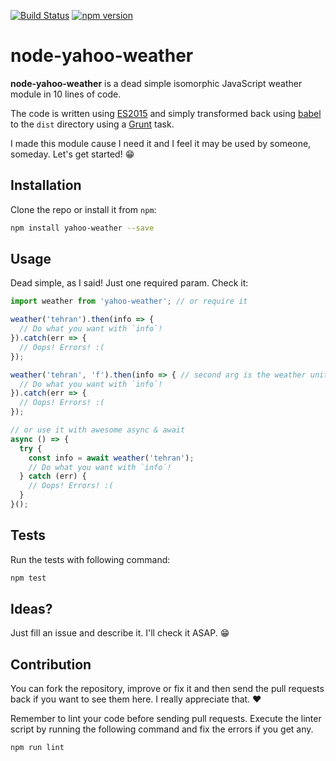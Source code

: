 [![Build Status](https://travis-ci.org/mamal72/node-yahoo-weather.svg?branch=master)](https://travis-ci.org/mamal72/node-yahoo-weather)
[![npm version](https://badge.fury.io/js/yahoo-weather.svg)](https://badge.fury.io/js/yahoo-weather)
# node-yahoo-weather
**node-yahoo-weather** is a dead simple isomorphic JavaScript weather module in 10 lines of code.

The code is written using [ES2015](https://babeljs.io/docs/learn-es2015/) and simply transformed back using [babel](https://babeljs.io) to the `dist` directory using a [Grunt](http://gruntjs.com/) task.

I made this module cause I need it and I feel it may be used by someone, someday. Let's get started! :grin:


## Installation

Clone the repo or install it from `npm`:
```bash
npm install yahoo-weather --save
```


## Usage

Dead simple, as I said! Just one required param. Check it:
```js
import weather from 'yahoo-weather'; // or require it

weather('tehran').then(info => {
  // Do what you want with `info`!
}).catch(err => {
  // Oops! Errors! :(
});

weather('tehran', 'f').then(info => { // second arg is the weather unit. you can pass 'c' or 'f'. defaults to 'c'.
  // Do what you want with `info`!
}).catch(err => {
  // Oops! Errors! :(
});

// or use it with awesome async & await
async () => {
  try {
    const info = await weather('tehran');
    // Do what you want with `info`!
  } catch (err) {
    // Oops! Errors! :(
  }
}();
```


## Tests

Run the tests with following command:

```bash
npm test
```


## Ideas?

Just fill an issue and describe it. I'll check it ASAP. :grin:


## Contribution

You can fork the repository, improve or fix it and then send the pull requests back if you want to see them here. I really appreciate that. :heart:

Remember to lint your code before sending pull requests. Execute the linter script by running the following command and fix the errors if you get any.

```bash
npm run lint
```
